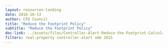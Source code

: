 ```yaml
---
layout: resources-landing
date: 2016-10-13
author: CFO Council
title: "Reduce the Footprint Policy"
subtitle: "Reduce the Footprint Policy"
doc-link: ../assets/files/Controller-Alert-Reduce-the-Footprint-Calculations.pdf
filters: real-property controller-alert omb 2015
---
```

